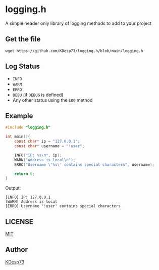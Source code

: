 # logging.h

A simple header only library of logging methods to add to your project

## Get the file

```console
wget https://github.com/KDesp73/logging.h/blob/main/logging.h
```

## Log Status

- `INFO`
- `WARN`
- `ERRO`
- `DEBU` (if `DEBUG` is defined)
- Any other status using the `LOG` method

## Example

```c
#include "logging.h"

int main(){
    const char* ip = "127.0.0.1";
    const char* username = "!user";

    INFO("IP: %s\n", ip);
    WARN("Address is local\n");
    ERRO("Username \'%s\' contains special characters", username);

    return 0; 
}
```

Output:
```
[INFO] IP: 127.0.0.1
[WARN] Address is local
[ERRO] Username '!user' contains special characters
```


## LICENSE

[MIT](./LICENSE)

## Author

[KDesp73](https://github.com/KDesp73)
